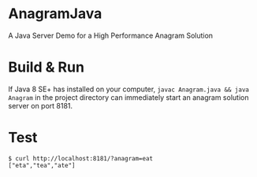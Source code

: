 # AnagramJava

A Java Server Demo for a High Performance Anagram Solution

# Build & Run

If Java 8 SE+ has installed on your computer, `javac Anagram.java && java Anagram` in the project directory can immediately start an anagram solution server on port 8181.

# Test


```
$ curl http://localhost:8181/?anagram=eat
["eta","tea","ate"]
```
